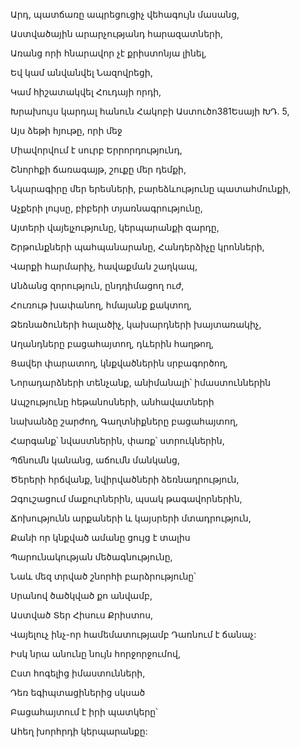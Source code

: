 Արդ, պատճառը ապրեցուցիչ վեհագույն մասանց,

Աստվածային արարչությանդ հարազատների,

Առանց որի հնարավոր չէ քրիստոնյա լինել,

Եվ կամ անվանվել Նազովրեցի,

Կամ հիշատակվել Հուդայի որդի,

Խրախույս կարդալ հանուն Հակոբի Աստուծո381Եսայի ԽԴ. 5,

Այս ձեթի հյութը, որի մեջ

Միավորվում է սուրբ Երրորդությունդ,

Շնորհքի ճառագայթ, շուքը մեր դեմքի,

Նկարագիրը մեր երեսների, բարեձևությունը պատահմունքի,

Աչքերի լույսը, բիբերի տյառնագրությունը,

Այտերի վայելչությունը, կերպարանքի զարդը,

Շրթունքների պահպանարանը, Հանդերձիչը կրոնների,

Վարքի հարմարիչ, հավաքման շաղկապ,

Անձանց զորություն, ընդդիմացող ուժ,

Հուռութ խափանող, հմայանք քակտող,

Ձեռնածուների հալածիչ, կախարդների խայտառակիչ,

Աղանդները բացահայտող, դևերին հաղթող,

Ցավեր փարատող, կնքվածներին սրբագործող,

Նորադարձների տենչանք, անիմանալի՝ իմաստուններին

Ապշությունը հեթանոսների, անհավատների

նախանձը շարժող, Գաղտնիքները բացահայտող,

Հարգանք՝ նվաստներին, փառք՝ ստրուկներին,

Պճնումն կանանց, աճումն մանկանց,

Ծերերի հրճվանք, նվիրվածների ձեռնադրություն,

Զգուշացում մաքուրներին, պսակ թագավորներին,

Ճոխությունն արքաների և կայսրերի մտադրություն,

Քանի որ կնքված ամանը ցույց է տալիս

Պարունակության մեծագնությունը,

Նաև մեզ տրված շնորհի բարձրությունը՝

Սրանով ծածկված քո անվամբ,

Աստված Տեր Հիսուս Քրիստոս,

Վայելուչ ինչ-որ համեմատությամբ Դառնում է ճանաչ:

Իսկ նրա անունը նույն հորջորջումով,

Ըստ հոգելից իմաստունների,

Դեռ եգիպտացիներից սկսած

Բացահայտում է իրի պատկերը՝

Ահեղ խորհրդի կերպարանքը: